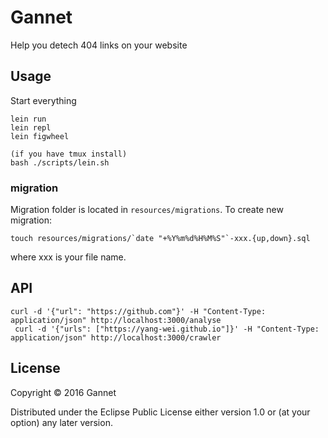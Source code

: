 # Gannet 

Help you detech 404 links on your website

## Usage

Start everything
```
lein run
lein repl
lein figwheel 

(if you have tmux install)
bash ./scripts/lein.sh
```

### migration

Migration folder is located in `resources/migrations`. To create new migration:

```
touch resources/migrations/`date "+%Y%m%d%H%M%S"`-xxx.{up,down}.sql
```

where xxx is your file name.

## API

```
curl -d '{"url": "https://github.com"}' -H "Content-Type: application/json" http://localhost:3000/analyse
 curl -d '{"urls": ["https://yang-wei.github.io"]}' -H "Content-Type: application/json" http://localhost:3000/crawler
```
## License

Copyright © 2016 Gannet

Distributed under the Eclipse Public License either version 1.0 or (at
your option) any later version.
